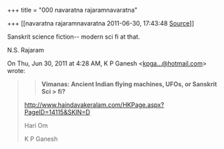 +++
title = "000 navaratna rajaramnavaratna"

+++
[[navaratna rajaramnavaratna	2011-06-30, 17:43:48 [Source](https://groups.google.com/g/bvparishat/c/2Mg6jJTaFZQ)]]





 Sanskrit science fiction-- modern sci fi at that.



N.S. Rajaram  
  

On Thu, Jun 30, 2011 at 4:28 AM, K P Ganesh \<[kpga...@hotmail.com]()\> wrote:  

> 
> > 
> > **Vimanas: Ancient Indian flying machines, UFOs, or Sanskrit Sci > fi?**  
>   
> <http://www.haindavakeralam.com/HKPage.aspx?PageID=14115&SKIN=D>  
>   
> Hari Om  
>   
> K P Ganesh  
> > 
> > 

  

